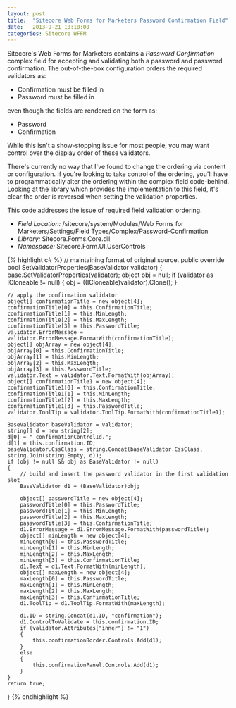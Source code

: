 ```yaml
---
layout: post
title:  "Sitecore Web Forms for Marketers Password Confirmation Field"
date:   2013-9-21 10:18:00
categories: Sitecore WFFM
---
```


Sitecore's Web Forms for Marketers contains a <em>Password Confirmation</em> complex field for accepting and validating both a password and password confirmation. The out-of-the-box configuration orders the required validators as:

* Confirmation must be filled in
* Password must be filled in

even though the fields are rendered on the form as:

* Password
* Confirmation

While this isn't a show-stopping issue for most people, you may want control over the display order of these validators.

There's currently no way that I've found to change the ordering via content or configuration. If you're looking to take control of the ordering, you'll have to programmatically alter the ordering within the complex field code-behind. Looking at the library which provides the implementation to this field, it's clear the order is reversed when setting the validation properties.

This code addresses the issue of required field validation ordering.

* *Field Location:* /sitecore/system/Modules/Web Forms for Marketers/Settings/Field Types/Complex/Password-Confirmation
* *Library:* Sitecore.Forms.Core.dll
* *Namespace:* Sitecore.Form.UI.UserControls

{% highlight c# %}
// maintaining format of original source.
public override bool SetValidatorProperties(BaseValidator validator)
{
    base.SetValidatorProperties(validator);
    object obj = null;
    if (validator as ICloneable != null)
    {
        obj = ((ICloneable)validator).Clone();
    }

    // apply the confirmation validator
    object[] confirmationTitle = new object[4];
    confirmationTitle[0] = this.ConfirmationTitle;
    confirmationTitle[1] = this.MinLength;
    confirmationTitle[2] = this.MaxLength;
    confirmationTitle[3] = this.PasswordTitle;
    validator.ErrorMessage = validator.ErrorMessage.FormatWith(confirmationTitle);
    object[] objArray = new object[4];
    objArray[0] = this.ConfirmationTitle;
    objArray[1] = this.MinLength;
    objArray[2] = this.MaxLength;
    objArray[3] = this.PasswordTitle;
    validator.Text = validator.Text.FormatWith(objArray);
    object[] confirmationTitle1 = new object[4];
    confirmationTitle1[0] = this.ConfirmationTitle;
    confirmationTitle1[1] = this.MinLength;
    confirmationTitle1[2] = this.MaxLength;
    confirmationTitle1[3] = this.PasswordTitle;
    validator.ToolTip = validator.ToolTip.FormatWith(confirmationTitle1);
            
    BaseValidator baseValidator = validator;
    string[] d = new string[2];
    d[0] = " confirmationControlId.";
    d[1] = this.confirmation.ID;
    baseValidator.CssClass = string.Concat(baseValidator.CssClass, string.Join(string.Empty, d));
    if (obj != null && obj as BaseValidator != null)
    {
        // build and insert the password validator in the first validation slot
        BaseValidator d1 = (BaseValidator)obj;

        object[] passwordTitle = new object[4];
        passwordTitle[0] = this.PasswordTitle;
        passwordTitle[1] = this.MinLength;
        passwordTitle[2] = this.MaxLength;
        passwordTitle[3] = this.ConfirmationTitle;
        d1.ErrorMessage = d1.ErrorMessage.FormatWith(passwordTitle);
        object[] minLength = new object[4];
        minLength[0] = this.PasswordTitle;
        minLength[1] = this.MinLength;
        minLength[2] = this.MaxLength;
        minLength[3] = this.ConfirmationTitle;
        d1.Text = d1.Text.FormatWith(minLength);
        object[] maxLength = new object[4];
        maxLength[0] = this.PasswordTitle;
        maxLength[1] = this.MinLength;
        maxLength[2] = this.MaxLength;
        maxLength[3] = this.ConfirmationTitle;
        d1.ToolTip = d1.ToolTip.FormatWith(maxLength);

        d1.ID = string.Concat(d1.ID, "confirmation");
        d1.ControlToValidate = this.confirmation.ID;
        if (validator.Attributes["inner"] != "1")
        {
            this.confirmationBorder.Controls.Add(d1);
        }
        else
        {
            this.confirmationPanel.Controls.Add(d1);
        }
    }
    return true;
}
{% endhighlight %}

[jekyll-gh]: https://github.com/mojombo/jekyll
[jekyll]:    http://jekyllrb.com
